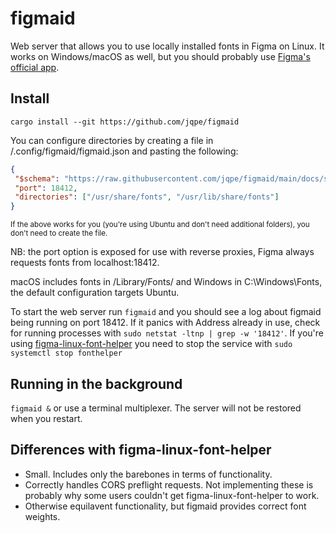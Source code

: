 # figmaid

Web server that allows you to use locally installed fonts in Figma on Linux. It works on Windows/macOS as well, but you should probably use [Figma's  official app](https://help.figma.com/hc/en-us/articles/360039956894-Access-local-fonts-on-your-computer). 


## Install
`cargo install --git https://github.com/jqpe/figmaid` 

You can configure directories by creating a file in <home>/.config/figmaid/figmaid.json and pasting the following:
  
 ```json
{
  "$schema": "https://raw.githubusercontent.com/jqpe/figmaid/main/docs/schema.json",
  "port": 18412,
  "directories": ["/usr/share/fonts", "/usr/lib/share/fonts"]
}
```
  <sub>If the above works for you (you're using Ubuntu and don't need additional folders), you don't need to create the file.</sub>

NB: the port option is exposed for use with reverse proxies, Figma always requests fonts from localhost:18412.

macOS includes fonts in /Library/Fonts/ and Windows in C:\Windows\Fonts, the default configuration targets Ubuntu.
  
To start the web server run `figmaid` and you should see a log about figmaid being running on port 18412. If it panics with Address already in use, check for running processes with `sudo netstat -ltnp | grep -w '18412'`. If you're using [figma-linux-font-helper](https://github.com/Figma-Linux/figma-linux-font-helper) you need to stop the service with `sudo systemctl stop fonthelper`
  
## Running in the background
`figmaid &` or use a terminal multiplexer. The server will not be restored when you restart.
  
## Differences with figma-linux-font-helper
- Small. Includes only the barebones in terms of functionality.
- Correctly handles CORS preflight requests. Not implementing these is probably why some users couldn't get figma-linux-font-helper to work.
- Otherwise equilavent functionality, but figmaid provides correct font weights.
